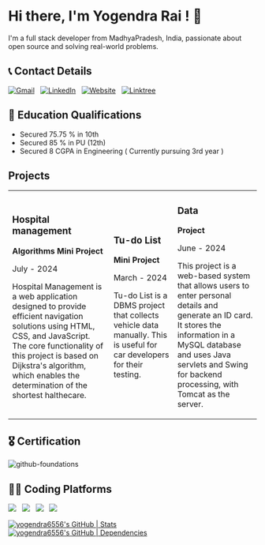 # Hi there, I'm Yogendra Rai ! 👋

I'm a full stack developer from MadhyaPradesh, India, passionate about open source and solving real-world problems.

## 📞 Contact Details

<a href="mailto:yogendrarai910@gmail.com"><img alt="Gmail" src="https://img.shields.io/badge/Gmail-D14836?style=for-the-badge&logo=gmail&logoColor=white" /></a> &nbsp;
<a href="https://www.linkedin.com/in/yogendra-rai-98ba31289/"><img alt="LinkedIn" src="https://img.shields.io/badge/LinkedIn-0077B5?style=for-the-badge&logo=linkedin&logoColor=white"/></a> &nbsp;
<a href="https://singular-naiad-8f92f6.netlify.app/"><img alt="Website" src="https://img.shields.io/badge/website-000000?style=for-the-badge&logo=About.me&logoColor=white"/></a> &nbsp;
<a href="https://linktr.ee/yogendra_rai"><img alt="Linktree" src="https://img.shields.io/badge/linktree-39E09B?style=for-the-badge&logo=linktree&logoColor=white"/></a> &nbsp;

## 📖 Education Qualifications

- Secured 75.75 % in 10th
- Secured 85 % in PU (12th)
- Secured 8 CGPA in Engineering ( Currently pursuing 3rd year )

## Projects

<table>
  <tr>
    <td>
      <h3>Hospital management</h3>
      <p><strong>Algorithms Mini Project</strong></p>
      <p>July - 2024</p>
      <p>Hospital Management is a web application designed to provide efficient navigation solutions using HTML, CSS, and JavaScript. The core functionality of this project is based on Dijkstra's algorithm, which enables the determination of the shortest halthecare.</p>
    </td>
    <td>
      <h3>Tu-do List</h3>
      <p><strong> Mini Project</strong></p>
      <p>March - 2024</p>
      <p>Tu-do List is a DBMS project that collects vehicle data manually. This is useful for car developers for their testing.</p>
    </td>
    <td>
      <h3>Data</h3>
      <p><strong>Project</strong></p>
      <p>June - 2024</p>
      <p>This project is a web-based system that allows users to enter personal details and generate an ID card. It stores the information in a MySQL database and uses Java servlets and Swing for backend processing, with Tomcat as the server.</p>
    </td>
  </tr>
</table>

## 🎖️ Certification 
![github-foundations]()


## 👨‍💻 Coding Platforms

<a href="https://www.hackerrank.com/profile/yogendrarai910"><img src="https://img.shields.io/badge/-Hackerrank-2EC866?style=for-the-badge&logo=HackerRank&logoColor=white"/></a> &nbsp;
<a href="https://leetcode.com/u/yogi94/"><img src="https://img.shields.io/badge/-LeetCode-FFA116?style=for-the-badge&logo=LeetCode&logoColor=black"/></a> &nbsp;
<a href="https://www.geeksforgeeks.org/user/yogendracv9k/"><img src="https://img.shields.io/badge/GeeksforGeeks-298D46?style=for-the-badge&logo=geeksforgeeks&logoColor=white"/></a> &nbsp;
<a href="https://www.codechef.com/users/slow_fort_60"><img src="https://img.shields.io/badge/Codechef-%23B92B27.svg?&style=for-the-badge&logo=Codechef&logoColor=white"/></a> &nbsp;

[![yogendra6556's GitHub | Stats](https://stats.quine.sh/yogendra6556/github?theme=dark)](https://quine.sh?utm_source=widgets&utm_campaign=dhruvabhat24)
[![yogendra6556's GitHub | Dependencies](https://stats.quine.sh/yogendra6556/dependencies?theme=dark)](https://quine.sh?utm_source=widgets&utm_campaign=dhruvabhat24)

